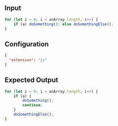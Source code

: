 
## Input
```javascript input
for (let i = 0; i < anArray.length; i++) {
    if (a) doSomething(); else doSomethingElse();
}
```

## Configuration
```json configuration
{
  "extension": "js"
}
```

## Expected Output
```javascript expected output
for (let i = 0; i < anArray.length; i++) {
    if (a) {
        doSomething();
        continue;
    }
    doSomethingElse();
}
```
